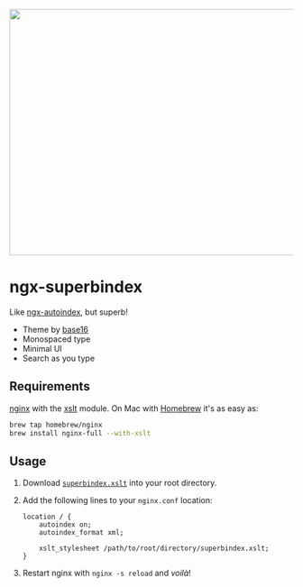 <a><img src="http://i.giphy.com/l3q2DPYaC29FsXEhW.gif" width="540" height="437"></a>

# ngx-superbindex

Like [ngx-autoindex](http://nginx.org/en/docs/http/ngx_http_autoindex_module.html), but superb!

* Theme by [base16](https://chriskempson.github.io/base16/#eighties)
* Monospaced type
* Minimal UI
* Search as you type

## Requirements

[nginx](http://nginx.org/) with the [xslt](http://nginx.org/en/docs/http/ngx_http_xslt_module.html) module. On Mac with [Homebrew](http://brew.sh/) it's as easy as:

```bash
brew tap homebrew/nginx
brew install nginx-full --with-xslt
```

## Usage

1. Download [`superbindex.xslt`](https://github.com/gibatronic/ngx-superbindex/releases/download/v1.1.0/superbindex.xslt) into your root directory.

2. Add the following lines to your `nginx.conf` location:
   ```nginx
   location / {
       autoindex on;
       autoindex_format xml;

       xslt_stylesheet /path/to/root/directory/superbindex.xslt;
   }
   ```

3. Restart nginx with `nginx -s reload` and *voilà*!
